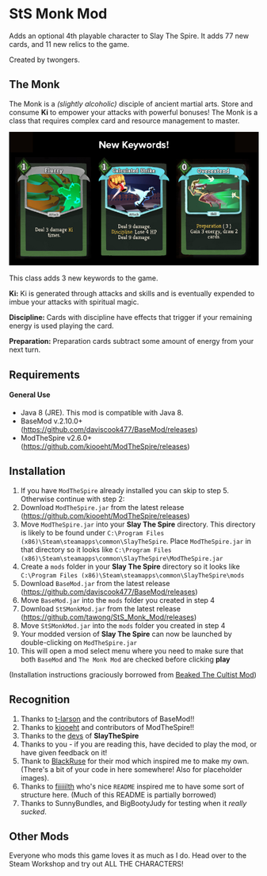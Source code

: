 # StS Monk Mod
Adds an optional 4th playable character to Slay The Spire. It adds 77 new cards, and 11 new relics to the game.

Created by twongers.

## The Monk
The Monk is a *(slightly alcoholic)* disciple of ancient martial arts. Store and consume **Ki** to empower your attacks with powerful bonuses! The Monk is a class that requires complex card and resource management to master.

![Image of cards with the new monk keywords](https://raw.githubusercontent.com/tawong/StS_Monk_Mod/master/examples/card-splash.jpg)

This class adds 3 new keywords to the game. 

**Ki:** Ki is generated through attacks and skills and is eventually expended to imbue your attacks with spiritual magic.

**Discipline:** Cards with discipline have effects that trigger if your remaining energy is used playing the card. 

**Preparation:** Preparation cards subtract some amount of energy from your next turn.

## Requirements ##

#### General Use ####
* Java 8 (JRE). This mod is compatible with Java 8.
* BaseMod v.2.10.0+ (https://github.com/daviscook477/BaseMod/releases)
* ModTheSpire v2.6.0+ (https://github.com/kiooeht/ModTheSpire/releases)

## Installation ##
1. If you have `ModTheSpire` already installed you can skip to step 5. Otherwise continue with step 2:
2. Download `ModTheSpire.jar` from the latest release (https://github.com/kiooeht/ModTheSpire/releases)
3. Move `ModTheSpire.jar` into your **Slay The Spire** directory. This directory is likely to be found under `C:\Program Files (x86)\Steam\steamapps\common\SlayTheSpire`. Place `ModTheSpire.jar` in that directory so it looks like `C:\Program Files (x86)\Steam\steamapps\common\SlayTheSpire\ModTheSpire.jar`
4. Create a `mods` folder in your **Slay The Spire** directory so it looks like `C:\Program Files (x86)\Steam\steamapps\common\SlayTheSpire\mods`
5. Download `BaseMod.jar` from the latest release (https://github.com/daviscook477/BaseMod/releases)
6. Move `BaseMod.jar` into the `mods` folder you created in step 4
7. Download `StSMonkMod.jar` from the latest release (https://github.com/tawong/StS_Monk_Mod/releases)
8. Move `StSMonkMod.jar` into the `mods` folder you created in step 4
9. Your modded version of **Slay The Spire** can now be launched by double-clicking on `ModTheSpire.jar`
10. This will open a mod select menu where you need to make sure that both `BaseMod` and `The Monk Mod` are checked before clicking **play**

(Installation instructions graciously borrowed from [Beaked The Cultist Mod](https://github.com/fiiiiilth/BeakedTheCultist-StS))

## Recognition ##
1. Thanks to [t-larson](https://github.com/t-larson) and the contributors of BaseMod!!
2. Thanks to [kiooeht](https://github.com/kiooeht) and contributors of ModTheSpire!!
3. Thanks to the [devs](https://www.megacrit.com/) of **SlayTheSpire** 
4. Thanks to you - if you are reading this, have decided to play the mod, or have given feedback on it!
5. Thank to [BlackRuse](https://github.com/lionpkqq/StS-BlackRuseMod) for their mod which inspired me to make my own. (There's a bit of your code in here somewhere! Also for placeholder images).
6. Thanks to [fiiiiilth](https://github.com/fiiiiilth) who's nice `README` inspired me to have some sort of structure here. (Much of this README is partially borrowed)
7. Thanks to SunnyBundles, and BigBootyJudy for testing when it *really sucked*.

## Other Mods ##
Everyone who mods this game loves it as much as I do. Head over to the Steam Workshop and try out ALL THE CHARACTERS!

